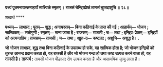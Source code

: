**पथ्यं पूतमनायस्तमाहार्यं सात्त्विकं स्मृतम् ।** **राजसं चेन्द्रियप्रेष्ठं तामसं चाॢतदाशुचि ॥ २८॥** 

शब्दार्थ **** 

**पथ्यम्—** **लाभप्रद** **; पूतम्—** **शुद्ध** **; अनायस्तम्—** **बिना कठिनाई के प्राप्त की गई** **; आहार्यम्—** **भोजन** **; सात्त्विकम्—** **सतोगुणी** **;** **स्मृतम्—** **माना जाता है** **; राजसम्—** **राजसी** **; च—** **तथा** **; इन्द्रिय-प्रेष्ठम्—** **इन्द्रियों को अत्यन्तप्रिय** **; तामसम्—** **तामसी** **; च—** **तथा** **;** **आॢत-द—** **कष्टप्रद** **; अशुचि—** **अशुद्ध है।** **.** 

**जो भोजन लाभप्रद, शुद्ध तथा बिना कठिनाई के उपलब्ध हो सके, वह सात्विक होता है;** **जो भोजन इन्द्रियों को तुरन्त आनन्द प्रदान करता हो, वह राजसी है और जो भोजन गन्दा हो तथा** **कष्ट उत्पन्न करने वाला हो, वह तामसी है।** **तात्पर्य :** तामसी भोजन पीड़ाप्रद रोग उत्पन्न करता है और असामयिक मृत्यु लाता है।  